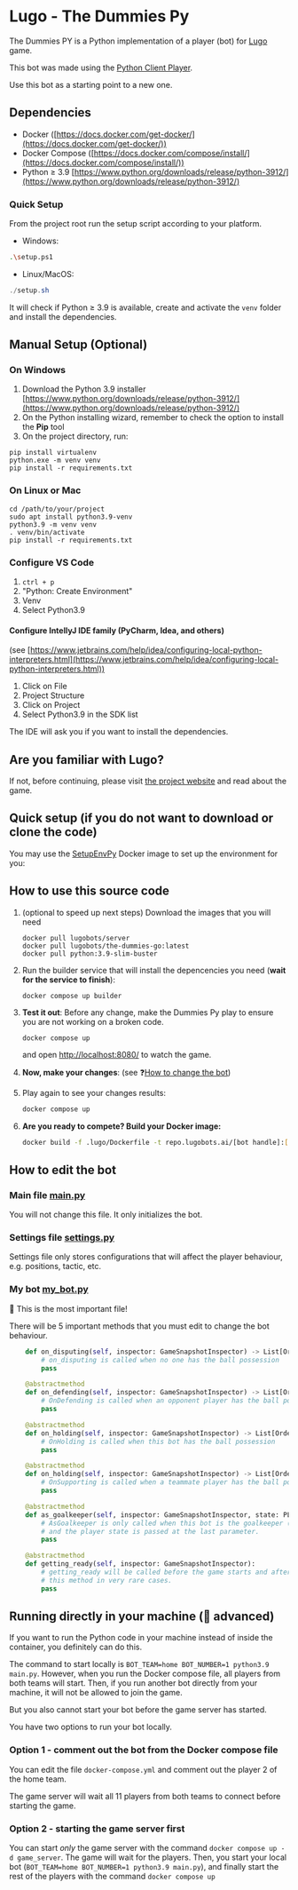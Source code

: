 # Lugo - The Dummies Py

The Dummies PY is a Python implementation of a player (bot) for [Lugo](https://lugobots.dev) game.

This bot was made using the [Python Client Player](https://github.com/lugobots/lugo4py).

Use this bot as a starting point to a new one. 

## Dependencies

* Docker ([https://docs.docker.com/get-docker/](https://docs.docker.com/get-docker/))
* Docker Compose ([https://docs.docker.com/compose/install/](https://docs.docker.com/compose/install/))
* Python ≥ 3.9 [https://www.python.org/downloads/release/python-3912/](https://www.python.org/downloads/release/python-3912/)


### Quick Setup
From the project root run the setup script according to your platform.

* Windows:
```bash
.\setup.ps1
```

* Linux/MacOS:
```powershell
./setup.sh
```

It will check if Python ≥ 3.9 is available, create and activate the `venv` folder and install the dependencies.

## Manual Setup (Optional)

### On Windows
1. Download the Python 3.9 installer [https://www.python.org/downloads/release/python-3912/](https://www.python.org/downloads/release/python-3912/)
2. On the Python installing wizard, remember to check the option to install the **Pip** tool
3. On the project directory, run:
```
pip install virtualenv
python.exe -m venv venv
pip install -r requirements.txt
```

### On Linux or Mac
```shell
cd /path/to/your/project
sudo apt install python3.9-venv
python3.9 -m venv venv
. venv/bin/activate
pip install -r requirements.txt
```

### Configure VS Code

1. `ctrl + p`
2. "Python: Create Environment"
3. Venv
4. Select Python3.9 

#### Configure IntellyJ IDE family (PyCharm, Idea, and others)

(see [https://www.jetbrains.com/help/idea/configuring-local-python-interpreters.html](https://www.jetbrains.com/help/idea/configuring-local-python-interpreters.html))

1. Click on File
2. Project Structure
3. Click on Project
4. Select Python3.9 in the SDK list

The IDE will ask you if you want to install the dependencies. 

## Are you familiar with Lugo? 
If not, before continuing, please visit [the project website](https://lugobots.dev) and read about the game.

## Quick setup (if you do not want to download or clone the code)

You may use the [SetupEnvPy](https://hub.docker.com/r/lugobots/setup-env-py) Docker image to set up the environment for you:

## How to use this source code
1. (optional to speed up next steps) Download the images that you will need
   ```shell
   docker pull lugobots/server
   docker pull lugobots/the-dummies-go:latest
   docker pull python:3.9-slim-buster
   ```
2. Run the builder service that will install the depencencies you need (**wait for the service to finish**):
   ```sell 
   docker compose up builder
   ```
3. **Test it out**: Before any change, make the Dummies Py play to ensure you are not working on a broken code.

   ```shell 
   docker compose up
   ```
   and open [http://localhost:8080/](http://localhost:8080/) to watch the game.
4. **Now, make your changes**: (see :question:[How to change the bot](#how-to-edit-the-bot))
5. Play again to see your changes results: 

   ```sh 
   docker compose up
   ```
6. **Are you ready to compete? Build your Docker image:** 
    
    ```sh 
   docker build -f .lugo/Dockerfile -t repo.lugobots.ai/[bot handle]:[version] .
   ```

## How to edit the bot   

### Main file [main.py](src/main.py)

You will not change this file. It only initializes the bot.

### Settings file [settings.py](src/settings.py)

Settings file only stores configurations that will affect the player behaviour, e.g. positions, tactic, etc.

### My bot [my_bot.py](src/my_bot.py)

:eyes: This is the most important file!

There will be 5 important methods that you must edit to change the bot behaviour.

```python
    def on_disputing(self, inspector: GameSnapshotInspector) -> List[Order]:
        # on_disputing is called when no one has the ball possession
        pass

    @abstractmethod
    def on_defending(self, inspector: GameSnapshotInspector) -> List[Order]:
        # OnDefending is called when an opponent player has the ball possession
        pass

    @abstractmethod
    def on_holding(self, inspector: GameSnapshotInspector) -> List[Order]:
        # OnHolding is called when this bot has the ball possession
        pass

    @abstractmethod
    def on_holding(self, inspector: GameSnapshotInspector) -> List[Order]:
        # OnSupporting is called when a teammate player has the ball possession
        pass

    @abstractmethod
    def as_goalkeeper(self, inspector: GameSnapshotInspector, state: PLAYER_STATE) -> List[Order]:
        # AsGoalkeeper is only called when this bot is the goalkeeper (number 1). This method is called on every turn,
        # and the player state is passed at the last parameter.
        pass

    @abstractmethod
    def getting_ready(self, inspector: GameSnapshotInspector):
        # getting_ready will be called before the game starts and after a goal event. You will only need to implement
        # this method in very rare cases.
        pass
```

## Running directly in your machine (:ninja: advanced) 

If you want to run the Python code in your machine instead of inside the container, you definitely can do this.

The command to start locally is `BOT_TEAM=home BOT_NUMBER=1 python3.9 main.py`. However, when you run the Docker compose 
file, all players from both teams will start. Then, if you run another bot directly from your machine, it will not
be allowed to join the game.

But you also cannot start your bot before the game server has started.

You have two options to run your bot locally.

### Option 1 - comment out the bot from the Docker compose file

You can edit the file `docker-compose.yml` and comment out the player 2 of the home team.

The game server will wait all 11 players from both teams to connect before starting the game.

### Option 2 - starting the game server first

You can start _only_ the game server with the command `docker compose up -d game_server`. The game will wait for the players. Then, you
start your local bot (`BOT_TEAM=home BOT_NUMBER=1 python3.9 main.py`), and finally start the rest of the players with the
command `docker compose up`